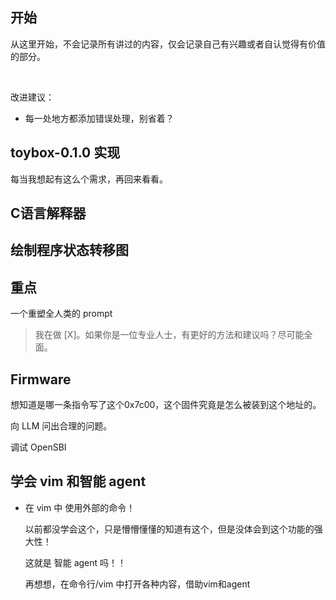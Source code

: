 ## 开始

从这里开始，不会记录所有讲过的内容，仅会记录自己有兴趣或者自认觉得有价值的部分。



​	

改进建议：

- 每一处地方都添加错误处理，别省着？



## toybox-0.1.0 实现

每当我想起有这么个需求，再回来看看。







## C语言解释器







## 绘制程序状态转移图









## 重点

一个重塑全人类的 prompt

> 我在做 [X]。如果你是一位专业人士，有更好的方法和建议吗？尽可能全面。















## Firmware

想知道是哪一条指令写了这个0x7c00，这个固件究竟是怎么被装到这个地址的。

向 LLM 问出合理的问题。



调试 OpenSBI





## 学会 vim 和智能 agent

- 在 vim 中 使用外部的命令！

    以前都没学会这个，只是懵懵懂懂的知道有这个，但是没体会到这个功能的强大性！

    这就是 智能 agent 吗！！

    再想想，在命令行/vim 中打开各种内容，借助vim和agent



















